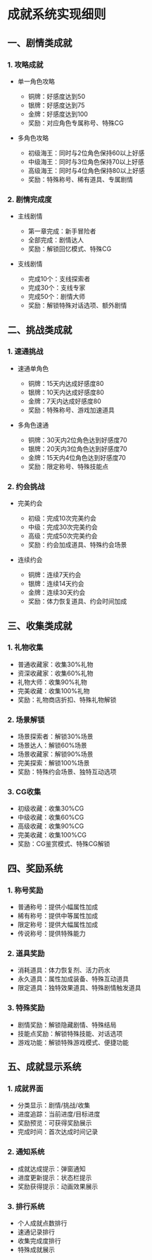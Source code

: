 # 成就系统实现细则

## 一、剧情类成就

### 1. 攻略成就
- 单一角色攻略
  - 铜牌：好感度达到50
  - 银牌：好感度达到75
  - 金牌：好感度达到100
  - 奖励：对应角色专属称号、特殊CG

- 多角色攻略
  - 初级海王：同时与2位角色保持60以上好感
  - 中级海王：同时与3位角色保持70以上好感
  - 高级海王：同时与4位角色保持80以上好感
  - 奖励：特殊称号、稀有道具、专属剧情

### 2. 剧情完成度
- 主线剧情
  - 第一章完成：新手冒险者
  - 全部完成：剧情达人
  - 奖励：解锁回忆模式、特殊CG

- 支线剧情
  - 完成10个：支线探索者
  - 完成30个：支线专家
  - 完成50个：剧情大师
  - 奖励：解锁特殊对话选项、额外剧情

## 二、挑战类成就

### 1. 速通挑战
- 速通单角色
  - 铜牌：15天内达成好感度80
  - 银牌：10天内达成好感度80
  - 金牌：7天内达成好感度80
  - 奖励：特殊称号、游戏加速道具

- 多角色速通
  - 铜牌：30天内2位角色达到好感度70
  - 银牌：20天内3位角色达到好感度70
  - 金牌：15天内4位角色达到好感度70
  - 奖励：限定称号、特殊技能点

### 2. 约会挑战
- 完美约会
  - 初级：完成10次完美约会
  - 中级：完成30次完美约会
  - 高级：完成50次完美约会
  - 奖励：约会加成道具、特殊约会场景

- 连续约会
  - 铜牌：连续7天约会
  - 银牌：连续14天约会
  - 金牌：连续30天约会
  - 奖励：体力恢复道具、约会时间加成

## 三、收集类成就

### 1. 礼物收集
- 普通收藏家：收集30%礼物
- 资深收藏家：收集60%礼物
- 礼物大师：收集90%礼物
- 完美收藏：收集100%礼物
- 奖励：礼物商店折扣、特殊礼物解锁

### 2. 场景解锁
- 场景探索者：解锁30%场景
- 场景达人：解锁60%场景
- 场景收藏家：解锁90%场景
- 完美探索：解锁100%场景
- 奖励：特殊约会场景、独特互动选项

### 3. CG收集
- 初级收藏：收集30%CG
- 中级收藏：收集60%CG
- 高级收藏：收集90%CG
- 完美收藏：收集100%CG
- 奖励：CG鉴赏模式、特殊CG解锁

## 四、奖励系统

### 1. 称号奖励
- 普通称号：提供小幅属性加成
- 稀有称号：提供中等属性加成
- 限定称号：提供大幅属性加成
- 传说称号：提供特殊能力

### 2. 道具奖励
- 消耗道具：体力恢复剂、活力药水
- 永久道具：属性加成装备、特殊互动道具
- 限定道具：独特效果道具、特殊剧情触发道具

### 3. 特殊奖励
- 剧情奖励：解锁隐藏剧情、特殊结局
- 技能点奖励：解锁特殊技能、对话选项
- 游戏功能：解锁特殊游戏模式、便捷功能

## 五、成就显示系统

### 1. 成就界面
- 分类显示：剧情/挑战/收集
- 进度追踪：当前进度/目标进度
- 奖励预览：可获得奖励展示
- 完成时间：首次达成时间记录

### 2. 通知系统
- 成就达成提示：弹窗通知
- 进度更新提示：状态栏提示
- 奖励获得提示：动画效果展示

### 3. 排行系统
- 个人成就点数排行
- 速通记录排行
- 收集完成度排行
- 特殊成就展示
